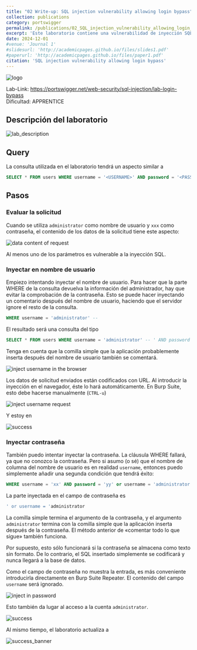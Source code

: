 ```yaml
---
title: "02 Write-up: SQL injection vulnerability allowing login bypass"
collection: publications
category: portswigger
permalink: /publications/02_SQL_injection_vulnerability_allowing_login_bypass
excerpt: 'Este laboratorio contiene una vulnerabilidad de inyección SQL en la función de inicio de sesión. Para resolver el laboratorio, realizamos un ataque de inyección SQL que elude la autenticación y nos permite iniciar sesión en la aplicación como usuario administrador.'
date: 2024-12-01
#venue: 'Journal 1'
#slidesurl: 'http://academicpages.github.io/files/slides1.pdf'
#paperurl: 'http://academicpages.github.io/files/paper1.pdf'
citation: 'SQL injection vulnerability allowing login bypass'
---
```


![logo]({{site.url}}/images/SQLi/sqli-2/logo.png)

Lab-Link: <https://portswigger.net/web-security/sql-injection/lab-login-bypass>  
Dificultad: APPRENTICE  

## Descripción del laboratorio

![lab_description]({{site.url}}/images/SQLi/sqli-2/lab_description.png)

## Query

La consulta utilizada en el laboratorio tendrá un aspecto similar a

```sql
SELECT * FROM users WHERE username = '<USERNAME>' AND password = '<PASSWORD>'
```

## Pasos

### Evaluar la solicitud

Cuando se utiliza `administrator` como nombre de usuario y `xxx` como contraseña, el contenido de los datos de la solicitud tiene este aspecto:

![data content of request]({{site.url}}/images/SQLi/sqli-2/query_string.png)

Al menos uno de los parámetros es vulnerable a la inyección SQL.

### Inyectar en nombre de usuario

Empiezo intentando inyectar el nombre de usuario. Para hacer que la parte WHERE de la consulta devuelva la información del administrador, hay que evitar la comprobación de la contraseña. Esto se puede hacer inyectando un comentario después del nombre de usuario, haciendo que el servidor ignore el resto de la consulta.

```sql
WHERE username = 'administrator' --
```

El resultado será una consulta del tipo

```sql
SELECT * FROM users WHERE username = 'administrator' -- ' AND password = '<PASSWORD>'
```

Tenga en cuenta que la comilla simple que la aplicación probablemente inserta después del nombre de usuario también se comentará.

![inject username in the browser]({{site.url}}/images/SQLi/sqli-2/inject_in_username_browser.png)

Los datos de solicitud enviados están codificados con URL. Al introducir la inyección en el navegador, éste lo hará automáticamente. En Burp Suite, esto debe hacerse manualmente (`CTRL-u`)

![inject username request]({{site.url}}/images/SQLi/sqli-2/request_data_username.png)

Y estoy en

![success]({{site.url}}/images/SQLi/sqli-2/success.png)

### Inyectar contraseña

También puedo intentar inyectar la contraseña. La cláusula WHERE fallará, ya que no conozco la contraseña. Pero si asumo (o sé) que el nombre de columna del nombre de usuario es en realidad `username`, entonces puedo simplemente añadir una segunda condición que tendrá éxito:

```sql
WHERE username = 'xx' AND password = 'yy' or username = 'administrator'
```

La parte inyectada en el campo de contraseña es

```sql
' or username = 'administrator
```

La comilla simple termina el argumento de la contraseña, y el argumento `administrator` termina con la comilla simple que la aplicación inserta después de la contraseña. El método anterior de «comentar todo lo que sigue» también funciona.

Por supuesto, esto sólo funcionará si la contraseña se almacena como texto sin formato. De lo contrario, el SQL insertado simplemente se codificará y nunca llegará a la base de datos.

Como el campo de contraseña no muestra la entrada, es más conveniente introducirla directamente en Burp Suite Repeater. El contenido del campo `username` será ignorado.

![inject in password]({{site.url}}/images/SQLi/sqli-2/inject_in_password.png)

Esto también da lugar al acceso a la cuenta `administrator`.

![success]({{site.url}}/images/SQLi/sqli-2/success.png)

Al mismo tiempo, el laboratorio actualiza a

![success_banner]({{site.url}}/images/SQLi/sqli-2/success_banner.png)